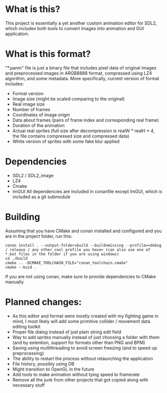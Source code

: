 # What is this?
This project is essentially a yet another custom animation editor for SDL2, which includes both tools to convert images into animation and GUI application.
# What is this format?
"*.panm" file is just a binary file that includes pixel data of original images and preprocessed images in ARGB8888 format, compressed using LZ4 algorithm, and some metadata. More specifically, current version of format includes:
- Format version 
- Image size (might be scaled comparing to the original)
- Real image size
- Number of frames
- Coordinates of image origin
- Data about frames (pairs of frame index and corresponding real frame)
- Duration of the animation
- Actual real sprites (full size after decompression is realW * realH * 4, the file contains compressed size and compressed data)
- White version of sprites with some fake blur applied
# Dependencies
- SDL2 / SDL2_image
- LZ4
- Cmake
- ImGUI
All dependencies are included in conanfile except ImGUI, which is included as a git submodule
# Building
Assuming that you have CMake and conan installed and configured and you are in the project folder, run this:
```
conan install . --output-folder=build --build=missing --profile=<debug / release / any other cool profile you have> (can also use one of *.bat files in the folder if you are using windows)
cd ./build
cmake .. -DCMAKE_TOOLCHAIN_FILE="conan_toolchain.cmake"
cmake --buid .
```
If you are not using conan, make sure to provide dependencies to CMake manually
# Planned changes:
- As this editor and format were mostly created with my fighting game in mind, I most likely will add some primitive collider / movement data editing toolkit
- Proper file dialog instead of just plain string edit field
- Way to add sprites manually instead of just choosing a folder with them (and by extention, support for formats other than PNG and BPM)
- Saving using multithreading to avoid screen freezing (and to speed up preprocessing)
- The ability to restart the process without relaunching the application
- File history, possibly using DB
- Might transition to OpenGL in the future
- Add tools to make animation without tying speed to framerate
- Remove all the junk from other projects that got copied along with necessary stuff
